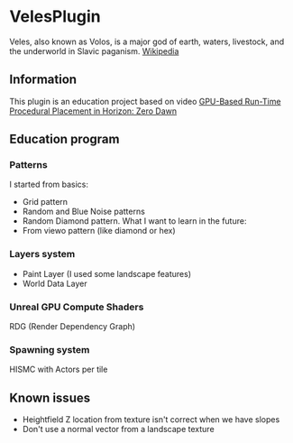 # VelesPlugin
Veles, also known as Volos, is a major god of earth, waters, livestock, and the underworld in Slavic paganism. [Wikipedia](https://en.wikipedia.org/wiki/Veles_(god))

## Information
This plugin is an education project based on video [GPU-Based Run-Time Procedural Placement in Horizon: Zero Dawn](https://youtu.be/ToCozpl1sYY)

## Education program
### Patterns
I started from basics:
- Grid pattern
- Random and Blue Noise patterns
- Random Diamond pattern.
What I want to learn in the future:
- From viewo pattern (like diamond or hex)

### Layers system
- Paint Layer (I used some landscape features)
- World Data Layer

### Unreal GPU Compute Shaders
RDG (Render Dependency Graph)

### Spawning system
HISMC with Actors per tile

## Known issues
- Heightfield Z location from texture isn't correct when we have slopes
- Don't use a normal vector from a landscape texture
